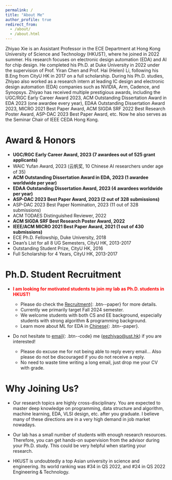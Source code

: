 ```yaml
---
permalink: /
title: "About Me"
author_profile: true
redirect_from: 
  - /about/
  - /about.html
---
```


Zhiyao Xie is an Assistant Professor in the ECE Department at Hong Kong University of Science and Technology (HKUST), where he joined in 2022 summer. His research focuses on electronic design automation (EDA) and AI for chip design. He completed his Ph.D. at Duke University in 2022 under the supervision of Prof. Yiran Chen and Prof. Hai (Helen) Li, following his B.Eng from CityU HK in 2017 on a full scholarship. During his Ph.D. studies, Zhiyao also worked as a research intern at leading IC design and electronic design automation (EDA) companies such as NVIDIA, Arm, Cadence, and Synopsys. Zhiyao has received multiple prestigious awards, including the UGC/RGC Early Career Award 2023, ACM Outstanding Dissertation Award in EDA 2023 (one awardee every year), EDAA Outstanding Dissertation Award 2023, MICRO 2021 Best Paper Award, ACM SIGDA SRF 2022 Best Research Poster Award, ASP-DAC 2023 Best Paper Award, etc. Now he also serves as the Seminar Chair of IEEE CEDA Hong Kong.  

Award & Honors
======
* **UGC/RGC Early Career Award, 2023 (7 awardees out of 525 grant applicants)**
* WAIC Yufan Award, 2023 (云帆奖, 10 Chinese AI researchers under age of 35)
* **ACM Outstanding Dissertation Award in EDA, 2023 (1 awardee worldwide per year)**
* **EDAA Outstanding Dissertation Award, 2023 (4 awardees worldwide per year)**
* **ASP-DAC 2023 Best Paper Award, 2023 (2 out of 328 submissions)**   
* ASP-DAC 2023 Best Paper Nomination, 2023 (11 out of 328 submissions)  
* ACM TODAES Distinguished Reviewer, 2022   
* **ACM SIGDA SRF Best Research Poster Award, 2022**   
* **IEEE/ACM MICRO 2021 Best Paper Award, 2021 (1 out of 430 submissions)**
* ECE Ph.D. Fellowship, Duke University, 2018   
* Dean’s List for all 8 UG Semesters, CityU HK, 2013-2017  
* Outstanding Student Prize, CityU HK, 2016  
* Full Scholarship for 4 Years, CityU HK, 2013-2017   

Ph.D. Student Recruitment
======
* <span style="color:red">**I am looking for motivated students to join my lab as Ph.D. students in HKUST!**</span> 
    * Please do check the [Recruitment](https://zhiyaoxie.github.io/recruitment/){: .btn--paper} for more details. 
    * Currently we primarily target Fall 2024 semester. 
    * We welcome students with both CS and EE background, especially students with strong algorithm & programming background. 
    * Learn more about ML for EDA in [Chinese](https://zhiyaoxie.github.io/files/ml4eda.pdf){: .btn--paper}.

* Do not hesitate to [email](mailto:eezhiyao@ust.hk){: .btn--code} me (eezhiyao@ust.hk) if you are interested!  
    * Please do excuse me for not being able to reply every email... Also please do not be discouraged if you do not receive a reply. 
    * No need to waste time writing a long email, just drop me your CV with grade.

Why Joining Us?
======

* Our research topics are highly cross-disciplinary. You are expected to master deep knowledge on programming, data structure and algorithm, machine learning, EDA, VLSI design, etc. after you graduate. I believe many of these directions are in a very high demand in job market nowadays.  

* Our lab has a small number of students with enough research resources. Therefore, you can get hands-on supervision from the advisor during your Ph.D. study. This could be very helpful when starting your research.  

* HKUST is undoubtedly a top Asian university in science and engineering. Its world ranking was #34 in QS 2022, and #24 in QS 2022 Engineering & Technology. 

